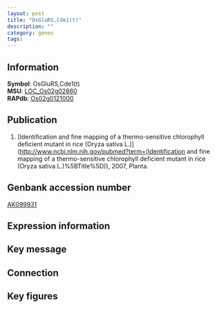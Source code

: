 ```yaml
---
layout: post
title: "OsGluRS,Cde1(t)"
description: ""
category: genes
tags: 
---
```


## Information
__Symbol__: OsGluRS,Cde1(t)  
__MSU__: [LOC_Os02g02860](http://rice.plantbiology.msu.edu/cgi-bin/ORF_infopage.cgi?orf=LOC_Os02g02860)  
__RAPdb__: [Os02g0121000](http://rapdb.dna.affrc.go.jp/viewer/gbrowse_details/irgsp1?name=Os02g0121000)  

## Publication
1. [Identification and fine mapping of a thermo-sensitive chlorophyll deficient mutant in rice (Oryza sativa L.)](http://www.ncbi.nlm.nih.gov/pubmed?term=(Identification and fine mapping of a thermo-sensitive chlorophyll deficient mutant in rice (Oryza sativa L.)%5BTitle%5D)), 2007, Planta.

## Genbank accession number
[AK099931](http://www.ncbi.nlm.nih.gov/nuccore/AK099931)

## Expression information

## Key message

## Connection

## Key figures


